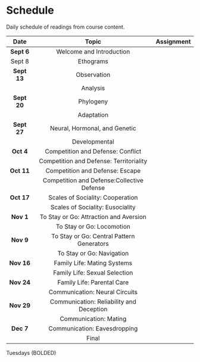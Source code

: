 # Schedule

Daily schedule of readings from course content.

|     Date    |                    Topic                   | Assignment |
|:-----------:|:------------------------------------------:|:----------:|
|  **Sept 6** |          Welcome and Introduction          |            |
|    Sept 8   |                  Ethograms                 |            |
| **Sept 13** |                 Observation                |            |
|             |                  Analysis                  |            |
| **Sept 20** |                  Phylogeny                 |            |
|             |                 Adaptation                 |            |
| **Sept 27** |        Neural, Hormonal, and Genetic       |            |
|             |                Developmental               |            |
|  **Oct 4**  |      Competition and Defense: Conflict     |            |
|             |   Competition and Defense: Territoriality  |            |
|  **Oct 11** |       Competition and Defense: Escape      |            |
|             | Competition and Defense:Collective Defense |            |
|  **Oct 17** |      Scales of Sociality: Cooperation      |            |
|             |      Scales of Sociality: Eusociality      |            |
|  **Nov 1**  |   To Stay or Go: Attraction and Aversion   |            |
|             |          To Stay or Go: Locomotion         |            |
|  **Nov 9**  |  To Stay or Go: Central Pattern Generators |            |
|             |          To Stay or Go: Navigation         |            |
|  **Nov 16** |         Family Life: Mating Systems        |            |
|             |        Family Life: Sexual Selection       |            |
|  **Nov 24** |         Family Life: Parental Care         |            |
|             |       Communication: Neural Circuits       |            |
|  **Nov 29** |  Communication: Reliability and Deception  |            |
|             |            Communication: Mating           |            |
|  **Dec 7**  |        Communication: Eavesdropping        |            |
|             |                    Final                   |            |

Tuesdays (BOLDED)

